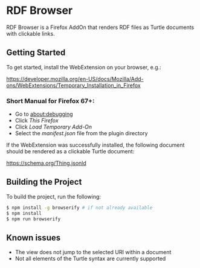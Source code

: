 # RDF Browser
RDF Browser is a Firefox AddOn that renders RDF files as Turtle documents with clickable links.

## Getting Started
To get started, install the WebExtension on your browser, e.g.:

https://developer.mozilla.org/en-US/docs/Mozilla/Add-ons/WebExtensions/Temporary_Installation_in_Firefox
<!--https://developer.chrome.com/extensions/getstarted (not tested)-->

### Short Manual for Firefox 67+:
  - Go to [about:debugging](about:debugging)
  - Click *This Firefox*
  - Click *Load Temporary Add-On*
  - Select the *manifest.json* file from the plugin directory

If the WebExtension was successfully installed, the following document should be rendered as a clickable Turtle document:

https://schema.org/Thing.jsonld

## Building the Project
To build the project, run the following:

```sh
$ npm install -g browserify # if not already available
$ npm install
$ npm run browserify
```

## Known issues
  - The view does not jump to the selected URI within a document
  - Not all elements of the Turtle syntax are currently supported
